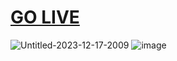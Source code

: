 # <a href="https://sensational-creponne-8cd9b8.netlify.app/">GO LIVE</a>
![Untitled-2023-12-17-2009](https://github.com/prankush-tech/ThreeJS-TEMPLATE-PEROSNAL/assets/76916192/0fdecb0f-76c8-4a05-ab06-4a4da481a5e1)
![image](https://github.com/prankush-tech/ThreeJS-TEMPLATE-PEROSNAL/assets/76916192/35501a6d-dd66-44f5-bc69-f18f557b10de)
